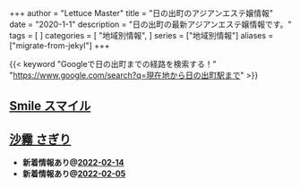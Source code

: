 +++
author = "Lettuce Master"
title = "日の出町のアジアンエステ嬢情報"
date = "2020-1-1"
description = "日の出町の最新アジアンエステ嬢情報です。"
tags = [
]
categories = [
    "地域別情報",
]
series = ["地域別情報"]
aliases = ["migrate-from-jekyl"]
+++

{{< keyword "Googleで日の出町までの経路を検索する！" "https://www.google.com/search?q=現在地から日の出町駅まで" >}}

## [Smile スマイル](http://landh.info/)


## [沙霧 さぎり](http://sg.msji.work/)


- **新着情報あり@[2022-02-14](/post/2022-02-14)**
- **新着情報あり@[2022-02-05](/post/2022-02-05)**
